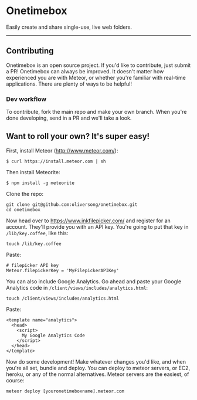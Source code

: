 # Onetimebox
Easily create and share single-use, live web folders.

______

## Contributing

Onetimebox is an open source project. If you'd like to contribute, just submit a PR! Onetimebox can always be improved. It doesn't matter how experienced you are with Meteor, or whether you're familiar with real-time applications. There are plenty of ways to be helpful!

### Dev workflow

To contribute, fork the main repo and make your own branch. When you're done developing, send in a PR and we'll take a look.

## Want to roll your own? It's super easy!

First, install Meteor (http://www.meteor.com/):
```
$ curl https://install.meteor.com | sh
```

Then install Meteorite:
```
$ npm install -g meteorite
```

Clone the repo:
```
git clone git@github.com:oliversong/onetimebox.git
cd onetimebox
```

Now head over to https://www.inkfilepicker.com/ and register for an account. They'll provide you with an API key. You're going to put that key in `/lib/key.coffee`, like this:

```
touch /lib/key.coffee
```

Paste:

```
# filepicker API key
Meteor.filepickerKey = 'MyFilepickerAPIKey'
```

You can also include Google Analytics. Go ahead and paste your Google Analytics code in `/client/views/includes/analytics.html`:

```
touch /client/views/includes/analytics.html
```

Paste:

```
<template name="analytics">
  <head>
    <script>
      My Google Analytics Code
    </script>
  </head>
</template>
```

Now do some development! Make whatever changes you'd like, and when you're all set, bundle and deploy. You can deploy to meteor servers, or EC2, heroku, or any of the normal alternatives. Meteor servers are the easiest, of course:

```
meteor deploy [youronetimeboxname].meteor.com
```
